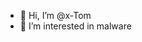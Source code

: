 - 👋 Hi, I’m @x-Tom
- 👀 I’m interested in malware

<!---
x-Tom/x-Tom is a ✨ special ✨ repository because its `README.md` (this file) appears on your GitHub profile.
You can click the Preview link to take a look at your changes.
--->
